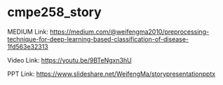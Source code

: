 # cmpe258_story

MEDIUM Link: https://medium.com/@weifengma2010/preprocessing-technique-for-deep-learning-based-classification-of-disease-1fd563e32313

Video Link: https://youtu.be/9BTeNgxn3hU

PPT Link: https://www.slideshare.net/WeifengMa/storypresentationpptx
